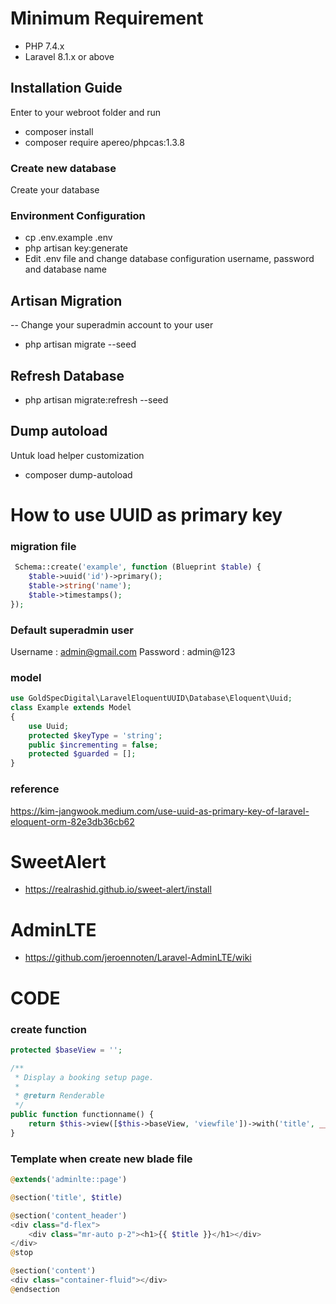 # Minimum Requirement
 - PHP 7.4.x
 - Laravel 8.1.x or above

## Installation Guide

Enter to your webroot folder and run 
 - composer install
 - composer require apereo/phpcas:1.3.8

### Create new database

Create your database

### Environment Configuration
 - cp .env.example .env
 - php artisan key:generate
 - Edit .env file and change database configuration username, password and database name

## Artisan Migration
 -- Change your superadmin account to your user

 - php artisan migrate --seed

## Refresh Database
 - php artisan migrate:refresh --seed

## Dump autoload
Untuk load helper customization
 - composer dump-autoload
 
 # How to use UUID as primary key

 ### migration file

```php
 Schema::create('example', function (Blueprint $table) {
    $table->uuid('id')->primary();
    $table->string('name');
    $table->timestamps();
});
```

### Default superadmin user

Username : admin@gmail.com
Password : admin@123

### model
```php
use GoldSpecDigital\LaravelEloquentUUID\Database\Eloquent\Uuid;
class Example extends Model
{
    use Uuid;
    protected $keyType = 'string';
    public $incrementing = false;
    protected $guarded = [];
}
```

### reference 
https://kim-jangwook.medium.com/use-uuid-as-primary-key-of-laravel-eloquent-orm-82e3db36cb62

# SweetAlert
- https://realrashid.github.io/sweet-alert/install

# AdminLTE
- https://github.com/jeroennoten/Laravel-AdminLTE/wiki


# CODE

### create function 
```php
protected $baseView = '';

/**
 * Display a booking setup page.
 * 
 * @return Renderable
 */
public function functionname() {
    return $this->view([$this->baseView, 'viewfile'])->with('title', __('page.title'));
}
```

### Template when create new blade file
```php
@extends('adminlte::page')

@section('title', $title)

@section('content_header')
<div class="d-flex">
    <div class="mr-auto p-2"><h1>{{ $title }}</h1></div>
</div>
@stop

@section('content')
<div class="container-fluid"></div>
@endsection
```